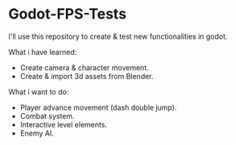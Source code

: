 # Godot-FPS-Tests
I'll use this repository to create &amp; test new functionalities in godot.

What i have learned:
* Create camera & character movement.
* Create & import 3d assets from Blender.

What i want to do:
* Player advance movement (dash double jump).
* Combat system.
* Interactive level elements.
* Enemy AI.
